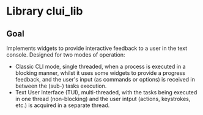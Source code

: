 # Library clui_lib

## Goal

Implements widgets to provide interactive feedback to a user in the text console. Designed for two modes of operation:

* Classic CLI mode, single threaded, when a process is executed in a blocking manner, whilst it uses some widgets to provide a progress feedback, and the user's input (as commands or options) is received in between the (sub-) tasks execution.
* Text User Interface (TUI), multi-threaded, with the tasks being executed in one thread (non-blocking) and the user intput (actions, keystrokes, etc.) is acquired in a separate thread.

